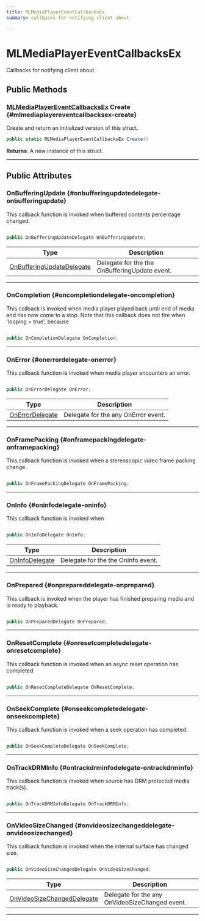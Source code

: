 ```yaml
---
title: MLMediaPlayerEventCallbacksEx
summary: callbacks for notifying client about 

---
```


# MLMediaPlayerEventCallbacksEx




Callbacks for notifying client about   





## Public Methods

### [MLMediaPlayerEventCallbacksEx](/unity-api/api/UnityEngine.XR.MagicLeap/MLMedia/Player/NativeBindings/UnityEngine.XR.MagicLeap.MLMedia.Player.NativeBindings.MLMediaPlayerEventCallbacksEx.md) Create {#mlmediaplayereventcallbacksex-create}

Create and return an initialized version of this struct. 

```csharp
public static MLMediaPlayerEventCallbacksEx Create()
```






**Returns**: A new instance of this struct.



-----------

## Public Attributes

### OnBufferingUpdate {#onbufferingupdatedelegate-onbufferingupdate}

This callback function is invoked when buffered contents percentage changed. 

```csharp

public OnBufferingUpdateDelegate OnBufferingUpdate;

```

| Type | Description  | 
|--|--|
| [OnBufferingUpdateDelegate](/unity-api/api/UnityEngine.XR.MagicLeap/MLMedia/Player/UnityEngine.XR.MagicLeap.MLMedia.Player.md#delegate-void-onbufferingupdatedelegate) | Delegate for the the OnBufferingUpdate event.  |





-----------

### OnCompletion {#oncompletiondelegate-oncompletion}

This callback is invoked when media player played back until end of media and has now come to a stop. Note that this callback does not fire when 'looping = true', because 

```csharp

public OnCompletionDelegate OnCompletion;

```






-----------

### OnError {#onerrordelegate-onerror}

This callback function is invoked when media player encounters an error. 

```csharp

public OnErrorDelegate OnError;

```

| Type | Description  | 
|--|--|
| [OnErrorDelegate](/unity-api/api/UnityEngine.XR.MagicLeap/MLMedia/Player/UnityEngine.XR.MagicLeap.MLMedia.Player.md#delegate-void-onerrordelegate) | Delegate for the any OnError event.  |





-----------

### OnFramePacking {#onframepackingdelegate-onframepacking}

This callback function is invoked when a stereoscopic video frame packing change. 

```csharp

public OnFramePackingDelegate OnFramePacking;

```






-----------

### OnInfo {#oninfodelegate-oninfo}

This callback function is invoked when 

```csharp

public OnInfoDelegate OnInfo;

```

| Type | Description  | 
|--|--|
| [OnInfoDelegate](/unity-api/api/UnityEngine.XR.MagicLeap/MLMedia/Player/UnityEngine.XR.MagicLeap.MLMedia.Player.md#delegate-void-oninfodelegate) | Delegate for the the OnInfo event.  |





-----------

### OnPrepared {#onprepareddelegate-onprepared}

This callback is invoked when the player has finished preparing media and is ready to playback. 

```csharp

public OnPreparedDelegate OnPrepared;

```






-----------

### OnResetComplete {#onresetcompletedelegate-onresetcomplete}

This callback function is invoked when an async reset operation has completed. 

```csharp

public OnResetCompleteDelegate OnResetComplete;

```






-----------

### OnSeekComplete {#onseekcompletedelegate-onseekcomplete}

This callback function is invoked when a seek operation has completed. 

```csharp

public OnSeekCompleteDelegate OnSeekComplete;

```






-----------

### OnTrackDRMInfo {#ontrackdrminfodelegate-ontrackdrminfo}

This callback function is invoked when source has DRM protected media track(s). 

```csharp

public OnTrackDRMInfoDelegate OnTrackDRMInfo;

```






-----------

### OnVideoSizeChanged {#onvideosizechangeddelegate-onvideosizechanged}

This callback function is invoked when the internal surface has changed size. 

```csharp

public OnVideoSizeChangedDelegate OnVideoSizeChanged;

```

| Type | Description  | 
|--|--|
| [OnVideoSizeChangedDelegate](/unity-api/api/UnityEngine.XR.MagicLeap/MLMedia/Player/UnityEngine.XR.MagicLeap.MLMedia.Player.md#delegate-void-onvideosizechangeddelegate) | Delegate for the any OnVideoSizeChanged event.  |





-----------

